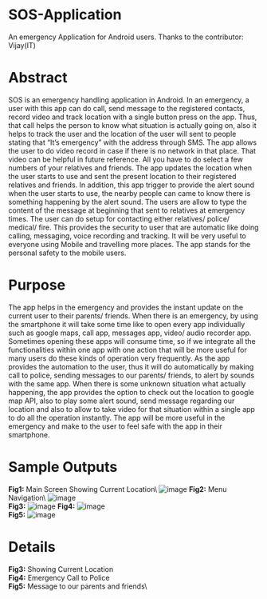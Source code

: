 # SOS-Application
An emergency Application for Android users. Thanks to the contributor: Vijay(IT)

# Abstract
  SOS is an emergency handling application in Android. In an emergency, a user with this app can do call, send message to the registered contacts, record video and track location with a single button press on the app.  Thus, that call helps the person to know what situation is actually going on, also it helps to track the user and the location of the user will sent to people stating that “It’s emergency” with the address through SMS.  The app allows the user to do video record in case if there is no network in that place. That video can be helpful in future reference. All you have to do select a few numbers of your relatives and friends.
	The app updates the location when the user starts to use and sent the present location to their registered relatives and friends. In addition, this app trigger to provide the alert sound when the user starts to use, the nearby people can came to know there is something happening by the alert sound. 
	The users are allow to type the content of the message at beginning that sent to relatives at emergency times. The user can do setup for contacting either relatives/ police/ medical/ fire. This provides the security to user that are automatic like doing calling, messaging, voice recording and tracking. It will be very useful to everyone using Mobile and travelling more places. The app stands for the personal safety to the mobile users.

# Purpose
  The app helps in the emergency and provides the instant update on the current user to their parents/ friends. When there is an emergency, by using the smartphone it will take some time like to open every app individually such as google maps, call app, messages app, video/ audio recorder app. Sometimes opening these apps will consume time, so if we integrate all the functionalities within one app with one action that will be more useful for many users do these kinds of operation very frequently. As the app provides the automation to the user, thus it will do automatically by making call to police, sending messages to our parents/ friends, to alert by sounds with the same app.
	When there is some unknown situation what actually happening, the app provides the option to check out the location to google map API, also to play some alert sound, send message regarding our location and also to allow to take video for that situation within a single app to do all the operation instantly. The app will be more useful in the emergency and make to the user to feel safe with the app in their smartphone.
# Sample Outputs
**Fig1:** Main Screen Showing Current Location\ ![image](https://user-images.githubusercontent.com/29236082/67164960-5c920800-f39d-11e9-8153-72cc6397e27d.png)
**Fig2:** Menu Navigation\ ![image](https://user-images.githubusercontent.com/29236082/67164965-6fa4d800-f39d-11e9-851d-6aa5b68a160a.png)\
**Fig3:** ![image](https://user-images.githubusercontent.com/29236082/67164970-73385f00-f39d-11e9-89c9-5adcfe68c82a.png)
**Fig4:** ![image](https://user-images.githubusercontent.com/29236082/67164985-a7ac1b00-f39d-11e9-800f-1a668df5734e.png)\
**Fig5:** ![image](https://user-images.githubusercontent.com/29236082/67164993-bb578180-f39d-11e9-86c1-40d3982d5c22.png)

# Details 

**Fig3:** Showing Current Location\
**Fig4:** Emergency Call to Police\
**Fig5:** Message to our parents and friends\
